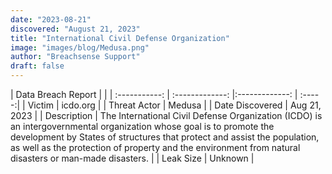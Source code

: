 ```yaml
---
date: "2023-08-21"
discovered: "August 21, 2023"
title: "International Civil Defense Organization"
image: "images/blog/Medusa.png"
author: "Breachsense Support"
draft: false
---
```


| Data Breach Report           |              | 
| :-----------: | :-------------:     |:-------------:    | :-----:|
| Victim      | icdo.org      | 
| Threat Actor      |  Medusa     | 
| Date Discovered      | Aug 21, 2023      | 
| Description      | The International Civil Defense Organization (ICDO) is an intergovernmental organization whose goal is to promote the development by States of structures that protect and assist the population, as well as the protection of property and the environment from natural disasters or man-made disasters.      | 
| Leak Size      | Unknown      | 


